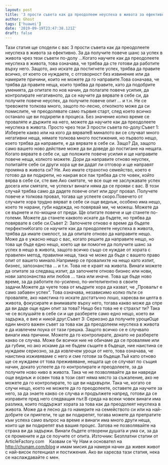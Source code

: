 ```yaml
---
layout: post
title: '3 прости съвета как да преодолеем неуспеха в живота за ефективно'
author: Ghost
tags: ['huawei']
date: '2019-09-19T23:47:38.121Z'
draft: false
---
```


Тази статия ще сподели с вас 3 прости съвета как да преодолеете неуспеха в живота за ефективно. За да получите повече шанс за успех в живота чрез тези съвети по-долу ...Когато научите как да преодолеете неуспеха в живота, това означава, че трябва да сте готови да работите върху него. Защото, ако искате да постигнете успех, трябва да правите всичко, от което се нуждаете, с отговорност без извинение или да намерите причини, които не можете да го направите.Това означава, че трябва да правите неща, които трябва да правите, като да подобрите уменията, да опитате по нов начин, да полагате повече усилия, да контролирате негативното, да се научите да вярвате в себе си, да получите повече неуспех, да получите повече опит ... и т.н. Не се тревожете толкова много, защото по-лесно, отколкото може да си помислите, че преодолявате само първия старт, след което всичко останало ще ви подкрепи в процеса. Без значение колко време се проваляте и държите на него, можете да научите как да преодолеете неуспеха в живота. Просто чрез тези 3 прости съвета по-долу:Съвет 1: Изберете какво или на кого да вярватеВ миналото ви се случват много негативни неща, нямате толкова много постижения, но първото нещо, което трябва да направите, е да вярвате в себе си. Защо? Да, защото само вашето ново действие може да ви доведе до постигане на нещата. Когато вярвате в себе си, ще положите повече усилия и ще направите повече неща, колкото можете. Дори да направите отново неуспех, попитайте себе си други хора ще ви дадат ли отговор и ще направят промяна в живота си? Не. Ако имате страхотно семейство, което е готово да ви подкрепи, но накрая все пак трябва да сте човек, който вярва в себе си, сте вие.Ако смятате, че все още не заслужавате успех досега или смятате, че успехът винаги няма да се прояви с вас. В този случай трябва само да дадете повече опит или друг провал. Получете повече и толкова провал, тогава ще успеете скоро.Повечето от случаите хора трудно вярват в себе си още веднъж, особено има нещо, което те нарани, губи надежда, но повярвай ми, че можеш. Можете да се върнете и по-мощни от преди. Ще опитате повече и ще станете по-големи. Можете да станете каквото искате да бъдете, но трябва да повярвате в себе си.Съвет 2: Започнете отново е време да бъдете перфектниКогато се научите как да преодолеете неуспеха в живота, трябва да имате смелост, за да опитате отново да направите нещо. Може да е ужасно нещо с вас, когато решите да направите нещо, но това ще бъде едно нещо, което ще ви помогне да получите шанс за успех в нещо в живота, защото всичко също се нуждае от хората с правилен метод, правилни неща, така че може да бъде с вашето право опит от вашето минало.Например се провалихте на нещо като изпит, бизнес, запознанства ... и т.н. Това не е краят на живота. Винаги можете да опитате за следващ изпит, да започнете отново бизнес или нови, нови запознанства или любов ... така или иначе. Това ще бъде ново време, за да работите по-усилено, по-интелигентно в своите задачи.Можете да чуете това от мъдрите хора да казват, че „Провалът е само забавен успех“. Това означава, независимо колко пъти се проваляте, ако наистина го искате достатъчно лошо, харесва ви целта в живота, фокусирате и внимавате върху него, тогава какво може да спре да ви даде още един опит за това? Нищо без това не е страхът ти? Така че се вслушайте в себе си и ще разберете само едно нещо, което ви задържа, е вие ​​и никой друг.Съвет 3: Сериозно да получите уроциОще един много важен съвет за това как да преодолеем неуспеха в живота е да извлечем поука от тази грешка. Защото всичко се е случвало винаги има причини. Можете да го контролирате, докато не разберете какво се случва. Може би всички ние не обичаме да се проваляме или да губим, но ако искаме да не бъдем същите в бъдеще, ние наистина се нуждаем сериозно, за да извлечем уроци от него, това означава, че наистина изживяваме с него и сме готови за бъдеще.Тъй като отново ще се нуждаем от това преживяване, нещата ще се случват по същия начин, докато успеете да го контролирате и преодолеете, за да получите ново ниво в живота. Така че не позволявайте да ви навреди още веднъж и освен това в този свят няма място за съжаление, ако не можете да го контролирате, то ще ви надхвърли. Така че, когато се случи нещо, което не можете да го преодолеете, оставете да научите за него, за да знаете какво се случва и продължете напред, готови да се изправите пред него следващия път.В среда на всеки човек винаги има разлика, които поддържат хората за това как да преодолеят неуспеха в живота. Може да е лесно да го намерите на семейството си или на най-добрите си приятели, те ще ви подкрепят, тогава можете да препратите към успеха само въпрос на време и винаги има много други неща, които ще ви подкрепят във вашия процес. Затова не позволявайте на страха ви да задържи. Винаги бъдете отворени душата и ума си, за да се промените и да се поучите от опита. Източник: Безплатни статии от ArticleFactory.com    Казвам се Чу Нам и основател на http://chunam.com/blog и имам мисия да намеря начин да живея живот с най-висок потенциал и постижения. Ако ви харесва тази статия, нека се наслаждавайте с мен.
